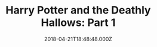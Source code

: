---
title: "Harry Potter and the Deathly Hallows: Part 1"
year: 2010
date: 2018-04-21T18:48:48.000Z
permalink: /almanac/movies/2018-04-21-harry-potter-and-the-deathly-hallows-part-1/index.html
rating: 3
---